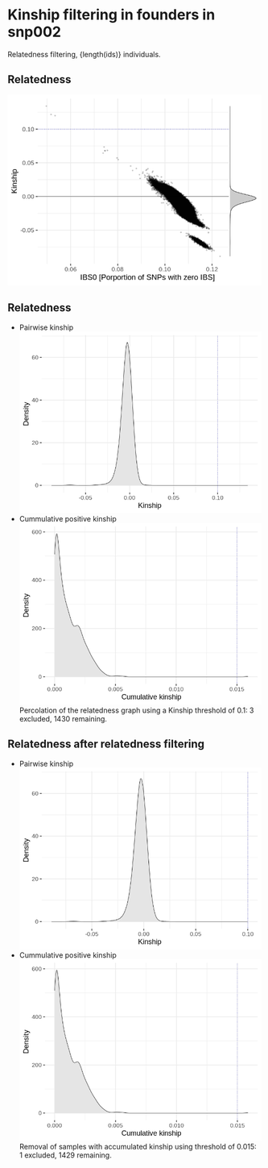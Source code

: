 # Kinship filtering in founders in snp002
Relatedness filtering, {length(ids)} individuals.
## Relatedness
![](ibd_accum/kinship_plot.png)
## Relatedness
- Pairwise kinship
![](ibd_accum/kinship_density.png)
- Cummulative positive kinship
![](ibd_accum/cumulated_kinship_density.png)
Percolation of the relatedness graph using a Kinship threshold of 0.1: 3 excluded, 1430 remaining.
## Relatedness after relatedness filtering
- Pairwise kinship
![](ibd_accum/kinship_density_unrelated.png)
- Cummulative positive kinship
![](ibd_accum/cumulated_kinship_density_unrelated.png)
Removal of samples with accumulated kinship using threshold of 0.015: 1 excluded, 1429 remaining.
